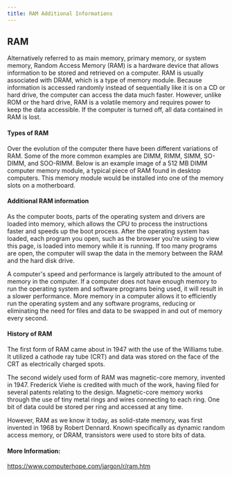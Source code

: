 ```yaml
---
title: RAM Additional Informations
---
```

## RAM
Alternatively referred to as main memory, primary memory, or system memory, 
Random Access Memory (RAM) is a hardware device that allows information to be stored and retrieved on a computer. 
RAM is usually associated with DRAM, which is a type of memory module. Because information is accessed randomly instead of sequentially like it is on a CD or hard drive, the computer can access the data much faster. However, unlike ROM or the hard drive, RAM is a volatile memory and requires power to keep the data accessible.
If the computer is turned off, all data contained in RAM is lost.

#### Types of RAM
Over the evolution of the computer there have been different variations of RAM. 
Some of the more common examples are DIMM, RIMM, SIMM, SO-DIMM, and SOO-RIMM. 
Below is an example image of a 512 MB DIMM computer memory module, a typical piece of RAM found in desktop computers.
This memory module would be installed into one of the memory slots on a motherboard.

#### Additional RAM information
As the computer boots, parts of the operating system and drivers are loaded into memory, which allows the CPU to process the instructions faster and speeds up the boot process. After the operating system has loaded, each program you open, such as the browser you're using to view this page, is loaded into memory while it is running.
If too many programs are open, the computer will swap the data in the memory between the RAM and the hard disk drive.

A computer's speed and performance is largely attributed to the amount of memory in the computer. 
If a computer does not have enough memory to run the operating system and software programs being used,
it will result in a slower performance. 
More memory in a computer allows it to efficiently run the operating system and any software programs, reducing or eliminating the need for files and data to be swapped in and out of memory every second.

#### History of RAM
The first form of RAM came about in 1947 with the use of the Williams tube. 
It utilized a cathode ray tube (CRT) and data was stored on the face of the CRT as electrically charged spots.

The second widely used form of RAM was magnetic-core memory, invented in 1947.
Frederick Viehe is credited with much of the work, having filed for several patents relating to the design. 
Magnetic-core memory works through the use of tiny metal rings and wires connecting to each ring.
One bit of data could be stored per ring and accessed at any time.

However, RAM as we know it today, as solid-state memory, was first invented in 1968 by Robert Dennard. 
Known specifically as dynamic random access memory, or DRAM, transistors were used to store bits of data.

#### More Information:
https://www.computerhope.com/jargon/r/ram.htm
